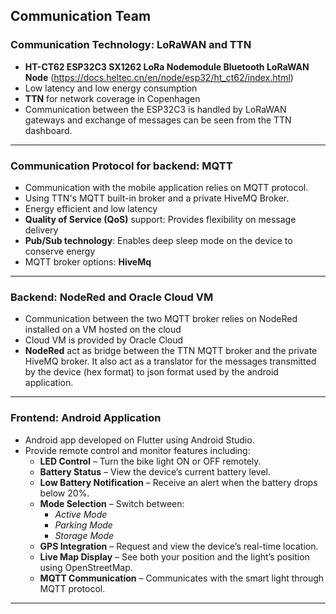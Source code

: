 ## Communication Team

### Communication Technology: LoRaWAN and TTN

- **HT-CT62 ESP32C3 SX1262 LoRa Nodemodule Bluetooth LoRaWAN Node** (https://docs.heltec.cn/en/node/esp32/ht_ct62/index.html)
- Low latency and low energy consumption
- **TTN** for network coverage in Copenhagen
- Communication between the ESP32C3 is handled by LoRaWAN gateways and exchange of messages can be seen from the TTN dashboard.

---

### Communication Protocol for backend: MQTT

- Communication with the mobile application relies on MQTT protocol.
- Using TTN's MQTT built-in broker and a private HiveMQ Broker.
- Energy efficient and low latency
- **Quality of Service (QoS)** support: Provides flexibility on message delivery
- **Pub/Sub technology**: Enables deep sleep mode on the device to conserve energy
- MQTT broker options: **HiveMq**
---

### Backend: NodeRed and Oracle Cloud VM
- Communication between the two MQTT broker relies on NodeRed installed on a VM hosted on the cloud
- Cloud VM is provided by Oracle Cloud
- **NodeRed** act as bridge between the TTN MQTT broker and the private HiveMQ broker. It also act as a translator for the messages transmitted by the device (hex format) to json format used by the android application.

---

### Frontend: Android Application
- Android app developed on Flutter using Android Studio.
- Provide remote control and monitor features including:
  - **LED Control** – Turn the bike light ON or OFF remotely.
  - **Battery Status** – View the device’s current battery level.
  - **Low Battery Notification** – Receive an alert when the battery drops below 20%.
  - **Mode Selection** – Switch between:
    - *Active Mode*
    - *Parking Mode*
    - *Storage Mode*
  - **GPS Integration** – Request and view the device’s real-time location.
  - **Live Map Display** – See both your position and the light’s position using OpenStreetMap.
  - **MQTT Communication** – Communicates with the smart light through MQTT protocol.



---
